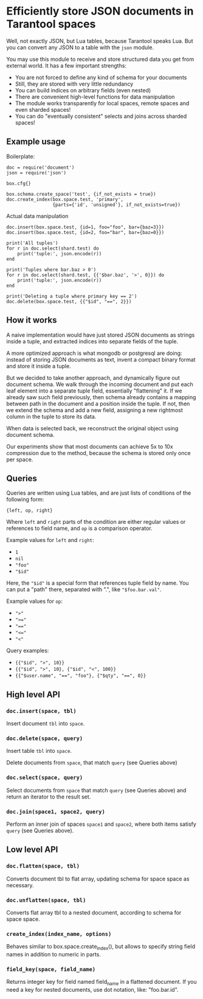 # Efficiently store JSON documents in Tarantool spaces

Well, not exactly JSON, but Lua tables, because Tarantool speaks
Lua. But you can convert any JSON to a table with the `json` module.

You may use this module to receive and store structured data you get
from external world. It has a few important strengths:

-   You are not forced to define any kind of schema for your documents
-   Still, they are stored with very little redundancy
-   You can build indices on arbitrary fields (even nested)
-   There are convenient high-level functions for data manipulation
-   The module works transparently for local spaces, remote spaces and even sharded spaces!
-   You can do "eventually consistent" selects and joins across sharded spaces!


## Example usage

Boilerplate:

    doc = require('document')
    json = require('json')

    box.cfg{}

    box.schema.create_space('test', {if_not_exists = true})
    doc.create_index(box.space.test, 'primary',
                     {parts={'id', 'unsigned'}, if_not_exists=true})

Actual data manipulation

    doc.insert(box.space.test, {id=1, foo="foo", bar={baz=3}})
    doc.insert(box.space.test, {id=2, foo="bar", bar={baz=0}})

    print('All tuples')
    for r in doc.select(shard.test) do
        print('tuple:', json.encode(r))
    end

    print('Tuples where bar.baz > 0')
    for r in doc.select(shard.test, {{'$bar.baz', '>', 0}}) do
        print('tuple:', json.encode(r))
    end

    print('Deleting a tuple where primary key == 2')
    doc.delete(box.space.test, {{"$id", "==", 2}})


## How it works

A naive implementation would have just stored JSON documents as
strings inside a tuple, and extracted indices into separate fields of
the tuple.

A more optimized approach is what mongodb or postgresql are doing:
instead of storing JSON documents as text, invent a compact binary
format and store it inside a tuple.

But we decided to take another approach, and dynamically figure out
document schema. We walk through the incoming document and put each
leaf element into a separate tuple field, essentially "flattening" it.
If we already saw such field previously, then schema already contains
a mapping between path in the document and a position inside the
tuple. If not, then we extend the schema and add a new field,
assigning a new rightmost column in the tuple to store its data.

When data is selected back, we reconstruct the original object using
document schema.

Our experiments show that most documents can achieve 5x to 10x
compression due to the method, because the schema is stored only once
per space.

## Queries

Queries are written using Lua tables, and are just lists of conditions
of the following form:

    {left, op, right}

Where `left` and `right` parts of the condition are either regular
values or references to field name, and `op` is a comparison operator.

Example values for `left` and `right`:

-   `1`
-   `nil`
-   `"foo"`
-   `"$id"`

Here, the `"$id"` is a special form that references tuple field by
name. You can put a "path" there, separated with ".", like
`"$foo.bar.val"`.

Example values for `op`:

-   `">"`
-   `">="`
-   `"=="`
-   `"<="`
-   `"<"`

Query examples:

-   `{{"$id", ">", 10}}`
-   `{{"$id", ">", 10}, {"$id", "<", 100}}`
-   `{{"$user.name", "==", "foo"}, {"$qty", "==", 0}}`


## High level API

### `doc.insert(space, tbl)`

Insert document `tbl` into `space`.

### `doc.delete(space, query)`

Insert table `tbl` into `space`.

Delete documents from `space`, that match `query` (see Queries above)

### `doc.select(space, query)`

Select documents from `space` that match `query` (see Queries above)
and return an iterator to the result set.

### `doc.join(space1, space2, query)`

Perform an inner join of spaces `space1` and `space2`, where both
items satisfy `query` (see Queries above).

## Low level API

### `doc.flatten(space, tbl)`

Converts document tbl to flat array, updating schema for space space as necessary.

### `doc.unflatten(space, tbl)`

Converts flat array tbl to a nested document, according to schema for space space.

### `create_index(index_name, options)`

Behaves similar to box.space.create<sub>index</sub>(), but allows to specify string field names in addition to numeric in parts.

### `field_key(space, field_name)`

Returns integer key for field named field<sub>name</sub> in a flattened document. If you need a key for nested documents, use dot notation, like: "foo.bar.id".
